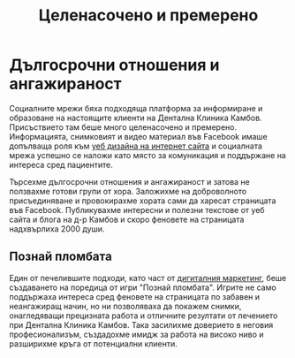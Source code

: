 ﻿---
layout: post
order: 6
rel: /about/kambov/social
service: /services/social
project: /portfolio/kambov
header: compact
display: summary cover
title: Целенасочено и премерено
description: Един от печелившите подходи като част от дигиталния маркетинг беше създаването на поредица от игри „Познай пломбата”.
image: /business/kambov/social.jpg
---
# Дългосрочни отношения и ангажираност
Социалните мрежи бяха подходяща платформа за информиране и образоване на настоящите клиенти на Дентална Клиника Камбов. Присъствието там беше много целенасочено и премерено. Информацията, снимковият и видео материал във Facebook имаше допълваща роля към [уеб дизайна на интернет сайта](./уеб-дизайн.html) и социалната мрежа успешно се наложи като място за комуникация и поддържане на интереса сред пациентите. 

Търсехме дългосрочни отношения и ангажираност и затова не ползвахме готови групи от хора. Заложихме на доброволното присъединяване и провокирахме хората сами да харесат страницата във Facebook. Публикувахме интересни и полезни текстове от уеб сайта и блога на д-р Камбов и скоро феновете на страницата надхвърлиха 2000 души. 

## Познай пломбата
Един от печелившите подходи, като част от [дигиталния маркетинг](./../../дигитална-маркетингова-стратегия.html), беше създаването на поредица от игри "Познай пломбата". Игрите не само поддържаха интереса сред феновете на страницата по забавен и неангажиращ начин, но ни позволяваха да покажем снимки, онагледяващи прецизната работа и отличните резултати от лечението при Дентална Клиника Камбов. Така засилихме доверието в неговия професионализъм, създадохме имидж за работа на високо ниво и разширихме кръга от потенциални клиенти.